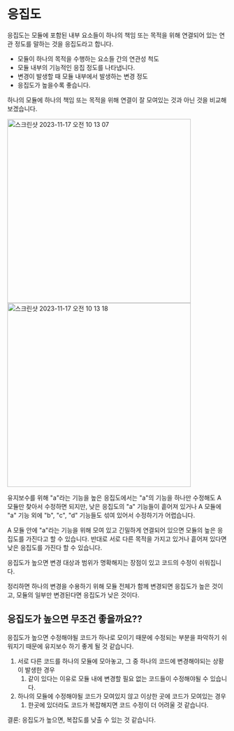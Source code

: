 # 응집도

응집도는 모듈에 포함된 내부 요소들이 하나의 책임 또는 목적을 위해 연결되어 있는 연관 정도를 말하는 것을 응집도라고 합니다.

- 모듈이 하나의 목적을 수행하는 요소들 간의 연관성 척도
- 모듈 내부의 기능적인 응집 정도를 나타냅니다.
- 변경이 발생할 때 모듈 내부에서 발생하는 변경 정도
- 응집도가 높을수록 좋습니다.

하나의 모듈에 하나의 책임 또는 목적을 위해 연결이 잘 모여있는 것과 아닌 것을 비교해보겠습니다.

<img width="420" alt="스크린샷 2023-11-17 오전 10 13 07" src="https://github.com/jjunhaa0211/Tuist-Junha/assets/102890390/f7fd2cf1-5519-406d-9933-108337a22f03">
<img width="420" alt="스크린샷 2023-11-17 오전 10 13 18" src="https://github.com/jjunhaa0211/Tuist-Junha/assets/102890390/8cb1f8f9-0509-4ef7-a431-a4ef9298d241">

유지보수를 위해 "a"라는 기능을 높은 응집도에서는 "a"의 기능을 하나만 수정해도 A 모듈만 찾아서 수정하면 되지만, 낮은 응집도의 "a" 기능들이 흩어져 있거나 A 모듈에 "a" 기능 외에 "b", "c", "d" 기능들도 섞여 있어서 수정하기가 어렵습니다.

A 모듈 안에 "a"라는 기능을 위해 모여 있고 긴밀하게 연결되어 있으면 모듈의 높은 응집도를 가진다고 할 수 있습니다. 반대로 서로 다른 목적을 가지고 있거나 흩어져 있다면 낮은 응집도를 가진다 할 수 있습니다.

응집도가 높으면 변경 대상과 범위가 명확해지는 장점이 있고 코드의 수정이 쉬워집니다.

정리하면 하나의 변경을 수용하기 위해 모듈 전체가 함께 변경되면 응집도가 높은 것이고, 모듈의 일부만 변경된다면 응집도가 낮은 것이다.

## 응집도가 높으면 무조건 좋을까요??

응집도가 높으면 수정해야될 코드가 하나로 모이기 때문에 수정되는 부분을 파악하기 쉬워지기 때문에 유지보수 하기 좋게 될 것 같습니다.

1. 서로 다른 코드를 하나의 모듈에 모아놓고, 그 중 하나의 코드에 변경해야되는 상황이 발생한 경우
    1. 같이 있다는 이유로 모듈 내에 변경할 필요 없는 코드들이 수정해야될 수 있습니다.
2. 하나의 모듈에 수정해야될 코드가 모여있지 않고 이상한 곳에 코드가 모여있는 경우
    1. 한곳에 있더라도 코드가 복잡해지면 코드 수정이 더 어려울 것 같습니다.

결론: 응집도가 높으면, 복잡도를 낮출 수 있는 것 같습니다.
